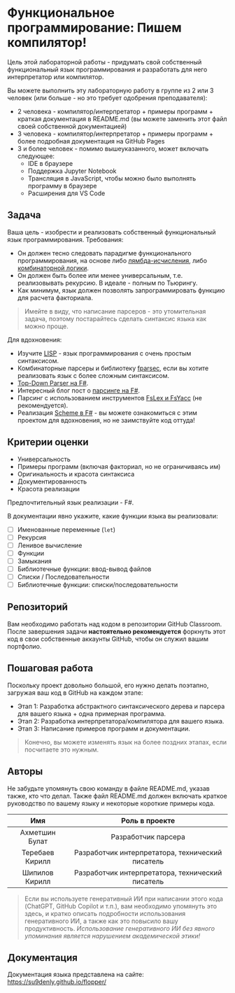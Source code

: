 # Функциональное программирование: Пишем компилятор!

Цель этой лабораторной работы - придумать свой собственный функциональный язык программирования и разработать для него интерпретатор или компилятор.

Вы можете выполнить эту лабораторную работу в группе из 2 или 3 человек (или больше - но это требует одобрения преподавателя):

* 2 человека - компилятор/интерпретатор + примеры программ + краткая документация в README.md (вы можете заменить этот файл своей собственной документацией)
* 3 человека - компилятор/интерпретатор + примеры программ + более подробная документация на GitHub Pages
* 3 и более человек - помимо вышеуказанного, может включать следующее:
  - IDE в браузере
  - Поддержка Jupyter Notebook
  - Трансляция в JavaScript, чтобы можно было выполнять программу в браузере
  - Расширения для VS Code

## Задача

Ваша цель - изобрести и реализовать собственный функциональный язык программирования. Требования:

* Он должен тесно следовать парадигме функционального программирования, на основе либо [лямбда-исчисления](https://en.wikipedia.org/wiki/Lambda_calculus), либо [комбинаторной логики](https://en.wikipedia.org/wiki/Combinatory_logic).
* Он должен быть более или менее универсальным, т.е. реализовывать рекурсию. В идеале - полным по Тьюрингу.
* Как минимум, язык должен позволять запрограммировать функцию для расчета факториала.

> Имейте в виду, что написание парсеров - это утомительная задача, поэтому постарайтесь сделать синтаксис языка как можно проще.

Для вдохновения:

* Изучите [LISP](https://books.ifmo.ru/file/pdf/1918.pdf) - язык программирования с очень простым синтаксисом.
* Комбинаторные парсеры и библиотеку [fparsec](https://www.quanttec.com/fparsec/), если вы хотите реализовать язык с более сложным синтаксисом.
* [Top-Down Parser на F#](https://github.com/fholm/Vaughan).
* Интересный блог пост о [парсинге на F#](https://www.erikschierboom.com/2016/12/10/parsing-text-in-fsharp/).
* Парсинг с использованием инструментов [FsLex и FsYacc](https://realfiction.net/posts/lexing-and-parsing-in-f/) (не рекомендуется).
* Реализация [Scheme в F#](https://github.com/AshleyF/FScheme) - вы можете ознакомиться с этим проектом для вдохновения, но не заимствуйте код оттуда!

## Критерии оценки

* Универсальность
* Примеры программ (включая факториал, но не ограничиваясь им)
* Оригинальность и красота синтаксиса
* Документированность
* Красота реализации

Предпочтительный язык реализации - F#.

В документации явно укажите, какие функции языка вы реализовали:

* [ ] Именованные переменные (`let`)
* [ ] Рекурсия
* [ ] Ленивое вычисление
* [ ] Функции
* [ ] Замыкания
* [ ] Библиотечные функции: ввод-вывод файлов
* [ ] Списки / Последовательности
* [ ] Библиотечные функции: списки/последовательности

## Репозиторий

Вам необходимо работать над кодом в репозитории GitHub Classroom. После завершения задачи **настоятельно рекомендуется** форкнуть этот код в свои собственные аккаунты GitHub, чтобы он служил вашим портфолио.

## Пошаговая работа

Поскольку проект довольно большой, его нужно делать поэтапно, загружая ваш код в GitHub на каждом этапе:

* Этап 1: Разработка абстрактного синтаксического дерева и парсера для вашего языка + одна примерная программа.
* Этап 2: Разработка интерпретатора/компилятора для вашего языка.
* Этап 3: Написание примеров программ и документации.

> Конечно, вы можете изменять язык на более поздних этапах, если посчитаете это нужным.

## Авторы

Не забудьте упомянуть свою команду в файле README.md, указав также, кто что делал. Также файл README.md должен включать краткое руководство по вашему языку и некоторые короткие примеры кода.

|       Имя       |                  Роль в проекте                  |
|:---------------:|:------------------------------------------------:|
| Ахметшин Булат  |               Разработчик парсера                |
| Теребаев Кирилл | Разработчик интерпретатора, технический писатель |
| Шипилов Кирилл  | Разработчик интерпретатора, технический писатель |

> Если вы используете генеративный ИИ при написании этого кода (ChatGPT, GitHub Copilot и т.п.), вам необходимо упомянуть это здесь, и кратко описать подробности использования генеративного ИИ, а также как это повысило вашу продуктивность. *Использование генеративного ИИ без явного упоминания является нарушением академической этики!*

## Документация
Документация языка представлена на сайте:
https://su9denly.github.io/flopper/